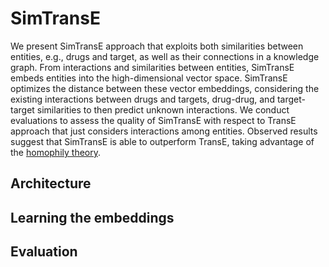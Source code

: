 # SimTransE
We present SimTransE approach that exploits both similarities between entities, e.g., drugs and target, as well as their connections in a knowledge graph.
From interactions and similarities between entities, SimTransE embeds entities into the high-dimensional vector space.
SimTransE optimizes the distance between these vector embeddings, considering the existing interactions between drugs and targets, drug-drug, and target-target similarities to then predict unknown interactions. We conduct evaluations to assess the quality of SimTransE with respect to TransE approach that just considers interactions among entities. 
Observed results suggest that SimTransE is able to outperform TransE, taking advantage of the [homophily theory](https://en.wikipedia.org/wiki/Homophily). 

## Architecture

## Learning the embeddings

## Evaluation
